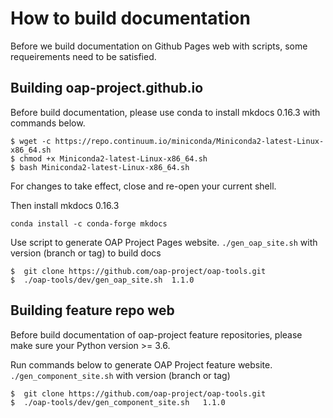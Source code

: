 # How to build documentation 

Before we build documentation on Github Pages web with scripts, some requeirements need to be satisfied.

## Building oap-project.github.io 
Before build documentation, please use conda to install mkdocs 0.16.3 with commands below.

```
$ wget -c https://repo.continuum.io/miniconda/Miniconda2-latest-Linux-x86_64.sh
$ chmod +x Miniconda2-latest-Linux-x86_64.sh
$ bash Miniconda2-latest-Linux-x86_64.sh
```
For changes to take effect, close and re-open your current shell.

Then install mkdocs 0.16.3 

```
conda install -c conda-forge mkdocs
```

Use script to generate OAP Project Pages website. `./gen_oap_site.sh` with version (branch or tag) to build docs

```
$  git clone https://github.com/oap-project/oap-tools.git
$  ./oap-tools/dev/gen_oap_site.sh  1.1.0
```

## Building feature repo web

Before build documentation of oap-project feature repositories, please make sure your Python version >= 3.6.

Run commands below to generate OAP Project feature website. `./gen_component_site.sh` with version (branch or tag) 

```
$  git clone https://github.com/oap-project/oap-tools.git
$  ./oap-tools/dev/gen_component_site.sh   1.1.0
```
